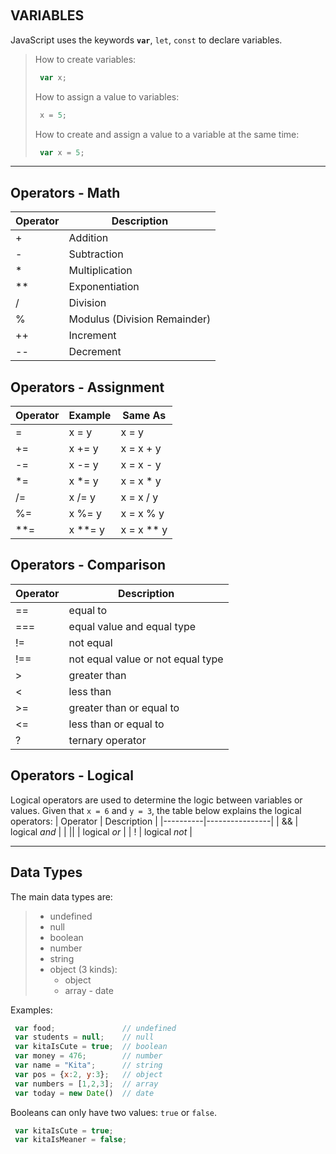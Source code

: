 ﻿​
## VARIABLES
JavaScript uses the keywords **`var`**, `let`, `const` to declare variables.
> How to create variables: 
> ```js
>  var x;
> ```
> How to assign a value to variables:
> ```js
>  x = 5;
> ```
> How to create and assign a value to a variable at the same time:
> ```js
>  var x = 5;
> ```

---------------------------------------------------------------------------------------------

## Operators - Math
| Operator | Description                   |
|----------|-------------------------------|
| +        | Addition                      |
| -        | Subtraction                   |
| *        | Multiplication                |
| **       | Exponentiation                |
| /        | Division                      |
| %        | Modulus (Division Remainder)  |
| ++       | Increment                     |
| --       | Decrement                     |

## Operators - Assignment
| Operator | Example | Same As    |
|----------|---------|------------|
| =        | x = y   | x = y      |
| +=       | x += y  | x = x + y  |
| -=       | x -= y  | x = x - y  |
| *=       | x *= y  | x = x * y  |
| /=       | x /= y  | x = x / y  |
| %=       | x %= y  | x = x % y  |
| **=      | x **= y | x = x ** y |

## Operators - Comparison
| Operator | Description                        |
|----------|------------------------------------|
| ==       | equal to                           |
| ===      | equal value and equal type         |
| !=       | not equal                          |
| !==      | not equal value or not equal type  |
| >        | greater than                       |
| <        | less than                          |
| >=       | greater than or equal to           |
| <=       | less than or equal to              |
| ?        | ternary operator                   |

## Operators - Logical
Logical operators are used to determine the logic between variables or values.
Given that `x = 6` and `y = 3`, the table below explains the logical operators:
| Operator | Description    |
|----------|----------------|
| &&       | logical *and*  |
| \|\|     | logical *or*   |
| !        | logical *not*  |

---------------------------------------------------------------------------------------------

## Data Types

The main data types are:
> - undefined
> - null
> - boolean
> - number
> - string
> - object (3 kinds):
>      - object
>      - array
> 		- date

Examples:
```js
 var food;               // undefined
 var students = null;    // null
 var kitaIsCute = true;  // boolean
 var money = 476;        // number
 var name = "Kita";      // string
 var pos = {x:2, y:3};   // object
 var numbers = [1,2,3];  // array
 var today = new Date()  // date
```

Booleans can only have two values: `true` or `false`.
```js
 var kitaIsCute = true;
 var kitaIsMeaner = false;
```
